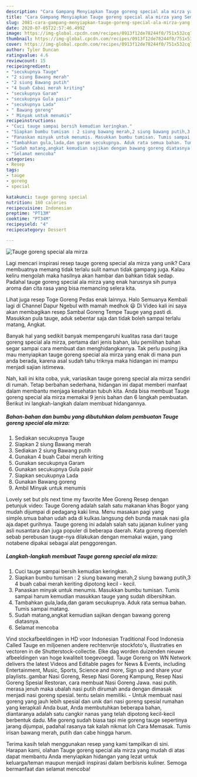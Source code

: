```yaml
---
description: "Cara Gampang Menyiapkan Tauge goreng special ala mirza yang Sempurna"
title: "Cara Gampang Menyiapkan Tauge goreng special ala mirza yang Sempurna"
slug: 2081-cara-gampang-menyiapkan-tauge-goreng-special-ala-mirza-yang-sempurna
date: 2020-07-05T22:57:46.499Z
image: https://img-global.cpcdn.com/recipes/0913f12de78244f0/751x532cq70/tauge-goreng-special-ala-mirza-foto-resep-utama.jpg
thumbnail: https://img-global.cpcdn.com/recipes/0913f12de78244f0/751x532cq70/tauge-goreng-special-ala-mirza-foto-resep-utama.jpg
cover: https://img-global.cpcdn.com/recipes/0913f12de78244f0/751x532cq70/tauge-goreng-special-ala-mirza-foto-resep-utama.jpg
author: Tyler Duncan
ratingvalue: 4.6
reviewcount: 15
recipeingredient:
- "secukupnya Tauge"
- "2 siung Bawang merah"
- "2 siung Bawang putih"
- "4 buah Cabai merah kriting"
- "secukupnya Garam"
- "secukupnya Gula pasir"
- "secukupnya Lada"
- " Bawang goreng"
- " Minyak untuk menumis"
recipeinstructions:
- "Cuci tauge sampai bersih kemudian keringkan."
- "Siapkan bumbu tumisan : 2 siung bawang merah,2 siung bawang putih,3 4 buah cabai merah keriting dipotong kecil - kecil."
- "Panaskan minyak untuk menumis. Masukkan bumbu tumisan. Tumis sampai harum kemudian masukkan tauge yang sudah dibersihkan."
- "Tambahkan gula,lada,dan garam secukupnya. Aduk rata semua bahan. Tumis sampai matang."
- "Sudah matang,angkat kemudian sajikan dengan bawang goreng diatasnya."
- "Selamat mencoba"
categories:
- Resep
tags:
- tauge
- goreng
- special

katakunci: tauge goreng special 
nutrition: 160 calories
recipecuisine: Indonesian
preptime: "PT13M"
cooktime: "PT34M"
recipeyield: "4"
recipecategory: Dessert

---
```



![Tauge goreng special ala mirza](https://img-global.cpcdn.com/recipes/0913f12de78244f0/751x532cq70/tauge-goreng-special-ala-mirza-foto-resep-utama.jpg)

Lagi mencari inspirasi resep tauge goreng special ala mirza yang unik? Cara membuatnya memang tidak terlalu sulit namun tidak gampang juga. Kalau keliru mengolah maka hasilnya akan hambar dan bahkan tidak sedap. Padahal tauge goreng special ala mirza yang enak harusnya sih punya aroma dan cita rasa yang bisa memancing selera kita.

Lihat juga resep Toge Goreng Pedas enak lainnya. Halo Semuanya Kembali lagi di Channel Dapur Ngebul with mamah medhok 😃 Di Video kali ini saya akan membagikan resep Sambal Goreng Tempe Tauge yang pasti di. Masukkan pula tauge, aduk sebentar saja dan tidak boleh sampai terlalu matang, Angkat.

Banyak hal yang sedikit banyak mempengaruhi kualitas rasa dari tauge goreng special ala mirza, pertama dari jenis bahan, lalu pemilihan bahan segar sampai cara membuat dan menghidangkannya. Tak perlu pusing jika mau menyiapkan tauge goreng special ala mirza yang enak di mana pun anda berada, karena asal sudah tahu triknya maka hidangan ini mampu menjadi sajian istimewa.


Nah, kali ini kita coba, yuk, variasikan tauge goreng special ala mirza sendiri di rumah. Tetap berbahan sederhana, hidangan ini dapat memberi manfaat dalam membantu menjaga kesehatan tubuh kita. Anda bisa membuat Tauge goreng special ala mirza memakai 9 jenis bahan dan 6 langkah pembuatan. Berikut ini langkah-langkah dalam membuat hidangannya.

<!--inarticleads1-->

##### Bahan-bahan dan bumbu yang dibutuhkan dalam pembuatan Tauge goreng special ala mirza:

1. Sediakan secukupnya Tauge
1. Siapkan 2 siung Bawang merah
1. Sediakan 2 siung Bawang putih
1. Gunakan 4 buah Cabai merah kriting
1. Gunakan secukupnya Garam
1. Gunakan secukupnya Gula pasir
1. Siapkan secukupnya Lada
1. Gunakan  Bawang goreng
1. Ambil  Minyak untuk menumis


Lovely set but pls next time my favorite Mee Goreng Resep dengan petunjuk video: Tauge Goreng adalah salah satu makanan khas Bogor yang mudah dijumpai di pedagang kaki lima. Menu masakan pagi yang simple.smua bahan udah ada di kulkas.langsung deh bunda masak nasi gila aja.dapet gurihnya. Tauge goreng ini adalah salah satu jajanan kuliner yang asli nusantara dan juga populer di beberapa daerah. Kata goreng diperoleh sebab perebusan tauge-nya dilakukan dengan memakai wajan, yang notabene dipakai sebagai alat penggorengan. 

<!--inarticleads2-->

##### Langkah-langkah membuat Tauge goreng special ala mirza:

1. Cuci tauge sampai bersih kemudian keringkan.
1. Siapkan bumbu tumisan : 2 siung bawang merah,2 siung bawang putih,3 4 buah cabai merah keriting dipotong kecil - kecil.
1. Panaskan minyak untuk menumis. Masukkan bumbu tumisan. Tumis sampai harum kemudian masukkan tauge yang sudah dibersihkan.
1. Tambahkan gula,lada,dan garam secukupnya. Aduk rata semua bahan. Tumis sampai matang.
1. Sudah matang,angkat kemudian sajikan dengan bawang goreng diatasnya.
1. Selamat mencoba


Vind stockafbeeldingen in HD voor Indonesian Traditional Food Indonesia Called Tauge en miljoenen andere rechtenvrije stockfoto&#39;s, illustraties en vectoren in de Shutterstock-collectie. Elke dag worden duizenden nieuwe afbeeldingen van hoge kwaliteit toegevoegd. Tauge Goreng on WN Network delivers the latest Videos and Editable pages for News &amp; Events, including Entertainment, Music, Sports, Science and more, Sign up and share your playlists..gambar Nasi Goreng, Resep Nasi Goreng Kampung, Resep Nasi Goreng Spesial Restoran, cara membuat Nasi Goreng Jawa. nasi putih. merasa jenuh maka ubalah nasi putih dirumah anda dengan dimasak menjadi nasi goreng spesial. tentu selain memiliki. - Untuk membuat nasi goreng yang jauh lebih spesial dan unik dari nasi goreng spesial rumahan yang kerapkali Anda buat, Anda membutuhkan beberapa bahan, diantaranya adalah satu cangkir nanas yang telah dipotong kecil-kecil berbentuk dadu. Mie goreng sudah biasa tapi mie goreng tauge sepertinya jarang dijumpai, padahal rasanya tak kalah nikmat loh Cara Memasak. Tumis irisan bawang merah, putih dan cabe hingga harum. 

Terima kasih telah menggunakan resep yang kami tampilkan di sini. Harapan kami, olahan Tauge goreng special ala mirza yang mudah di atas dapat membantu Anda menyiapkan hidangan yang lezat untuk keluarga/teman maupun menjadi inspirasi dalam berbisnis kuliner. Semoga bermanfaat dan selamat mencoba!

